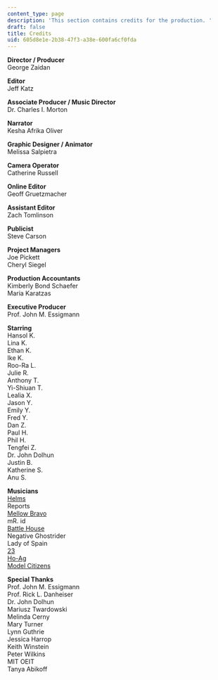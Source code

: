```yaml
---
content_type: page
description: 'This section contains credits for the production. '
draft: false
title: Credits
uid: 605d8e1e-2b38-47f3-a38e-600fa6cf0fda
---
```

**Director / Producer**        
George Zaidan

**Editor**        
Jeff Katz

**Associate Producer / Music Director**        
Dr. Charles I. Morton

**Narrator**        
Kesha Afrika Oliver

**Graphic Designer / Animator**        
Melissa Salpietra

**Camera Operator**        
Catherine Russell

**Online Editor**        
Geoff Gruetzmacher

**Assistant Editor**        
Zach Tomlinson

**Publicist**        
Steve Carson

**Project Managers**        
Joe Pickett        
Cheryl Siegel

**Production Accountants**        
Kimberly Bond Schaefer        
Maria Karatzas

**Executive Producer**        
Prof. John M. Essigmann

**Starring**        
Hansol K.        
Lina K.        
Ethan K.        
Ike K.        
Roo-Ra L.        
Julie R.        
Anthony T.        
Yi-Shiuan T.        
Lealia X.        
Jason Y.        
Emily Y.        
Fred Y.        
Dan Z.        
Paul H.        
Phil H.        
Tengfei Z.        
Dr. John Dolhun        
Justin B.        
Katherine S.        
Anu S.

**Musicians**        
[Helms](https://helms.bandcamp.com/)        
Reports        
[Mellow Bravo](http://smallstone.bandcamp.com/album/s-t-mellow-bravo)        
mR. id        
[Battle House](http://battlehouse.bandcamp.com/)        
Negative Ghostrider        
Lady of Spain        
[23](http://soundcloud.com/23e)        
[Ho-Ag](http://ho-ag.bandcamp.com/)        
[Model Citizens](http://www.reverbnation.com/modelcitizenssalem)

**Special Thanks**        
Prof. John M. Essigmann        
Prof. Rick L. Danheiser        
Dr. John Dolhun        
Mariusz Twardowski        
Melinda Cerny        
Mary Turner        
Lynn Guthrie        
Jessica Harrop        
Keith Winstein        
Peter Wilkins        
MIT OEIT        
Tanya Abikoff